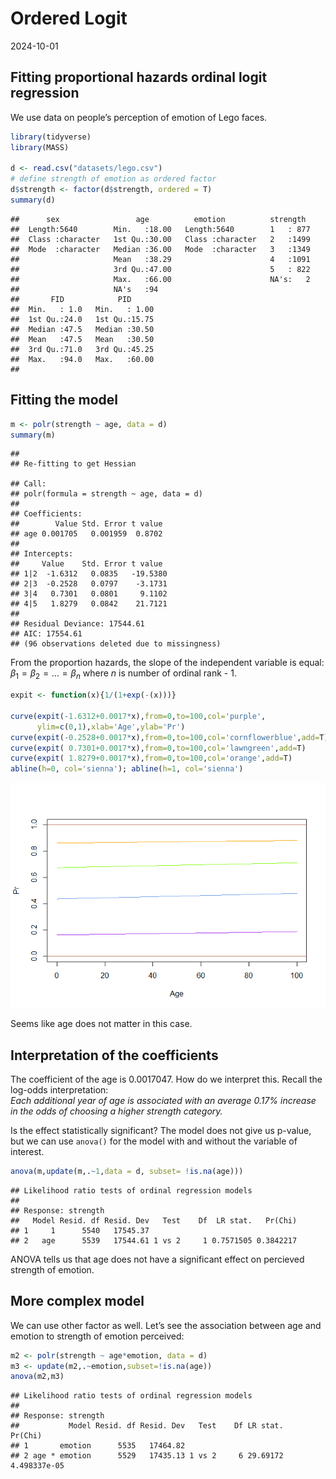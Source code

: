 Ordered Logit
================
2024-10-01

## Fitting proportional hazards ordinal logit regression

We use data on people’s perception of emotion of Lego faces.

``` r
library(tidyverse)
library(MASS)

d <- read.csv("datasets/lego.csv")
# define strength of emotion as ordered factor
d$strength <- factor(d$strength, ordered = T)
summary(d)
```

    ##      sex                 age          emotion          strength   
    ##  Length:5640        Min.   :18.00   Length:5640        1   : 877  
    ##  Class :character   1st Qu.:30.00   Class :character   2   :1499  
    ##  Mode  :character   Median :36.00   Mode  :character   3   :1349  
    ##                     Mean   :38.29                      4   :1091  
    ##                     3rd Qu.:47.00                      5   : 822  
    ##                     Max.   :66.00                      NA's:   2  
    ##                     NA's   :94                                    
    ##       FID            PID       
    ##  Min.   : 1.0   Min.   : 1.00  
    ##  1st Qu.:24.0   1st Qu.:15.75  
    ##  Median :47.5   Median :30.50  
    ##  Mean   :47.5   Mean   :30.50  
    ##  3rd Qu.:71.0   3rd Qu.:45.25  
    ##  Max.   :94.0   Max.   :60.00  
    ## 

## Fitting the model

``` r
m <- polr(strength ~ age, data = d)
summary(m)
```

    ## 
    ## Re-fitting to get Hessian

    ## Call:
    ## polr(formula = strength ~ age, data = d)
    ## 
    ## Coefficients:
    ##        Value Std. Error t value
    ## age 0.001705   0.001959  0.8702
    ## 
    ## Intercepts:
    ##     Value    Std. Error t value 
    ## 1|2  -1.6312   0.0835   -19.5380
    ## 2|3  -0.2528   0.0797    -3.1731
    ## 3|4   0.7301   0.0801     9.1102
    ## 4|5   1.8279   0.0842    21.7121
    ## 
    ## Residual Deviance: 17544.61 
    ## AIC: 17554.61 
    ## (96 observations deleted due to missingness)

From the proportion hazards, the slope of the independent variable is
equal: $\beta_1 = \beta_2 = \ldots =\beta_n$ where $n$ is number of
ordinal rank - 1.

``` r
expit <- function(x){1/(1+exp(-(x)))}

curve(expit(-1.6312+0.0017*x),from=0,to=100,col='purple',
      ylim=c(0,1),xlab='Age',ylab='Pr')
curve(expit(-0.2528+0.0017*x),from=0,to=100,col='cornflowerblue',add=T)
curve(expit( 0.7301+0.0017*x),from=0,to=100,col='lawngreen',add=T)
curve(expit( 1.8279+0.0017*x),from=0,to=100,col='orange',add=T)
abline(h=0, col='sienna'); abline(h=1, col='sienna')
```

![](ordered-logit_files/figure-gfm/plot-1.png)<!-- -->

Seems like age does not matter in this case.

## Interpretation of the coefficients

The coefficient of the age is 0.0017047. How do we interpret this.
Recall the log-odds interpretation:  
*Each additional year of age is associated with an average 0.17%
increase in the odds of choosing a higher strength category.*

Is the effect statistically significant? The model does not give us
p-value, but we can use `anova()` for the model with and without the
variable of interest.

``` r
anova(m,update(m,.~1,data = d, subset= !is.na(age)))
```

    ## Likelihood ratio tests of ordinal regression models
    ## 
    ## Response: strength
    ##   Model Resid. df Resid. Dev   Test    Df  LR stat.   Pr(Chi)
    ## 1     1      5540   17545.37                                 
    ## 2   age      5539   17544.61 1 vs 2     1 0.7571505 0.3842217

ANOVA tells us that age does not have a significant effect on percieved
strength of emotion.

## More complex model

We can use other factor as well. Let’s see the association between age
and emotion to strength of emotion perceived:

``` r
m2 <- polr(strength ~ age*emotion, data = d)
m3 <- update(m2,.~emotion,subset=!is.na(age))
anova(m2,m3)
```

    ## Likelihood ratio tests of ordinal regression models
    ## 
    ## Response: strength
    ##           Model Resid. df Resid. Dev   Test    Df LR stat.      Pr(Chi)
    ## 1       emotion      5535   17464.82                                   
    ## 2 age * emotion      5529   17435.13 1 vs 2     6 29.69172 4.498337e-05
